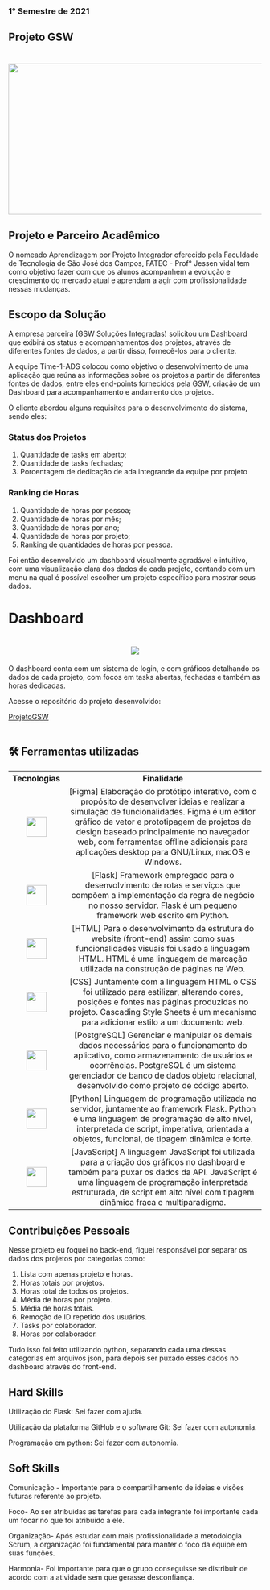 ### 1° Semestre de 2021

## Projeto GSW

<h1 align="center" ><img src = "https://github.com/elias31072002/teste/blob/main/Imagens/gswdash.PNG" width="800" height="300" /></h1>


## Projeto e Parceiro Acadêmico
O nomeado Aprendizagem por Projeto Integrador oferecido pela Faculdade de Tecnologia de São José dos Campos, FATEC - Prof° Jessen vidal tem como objetivo fazer com que os alunos acompanhem a evolução e crescimento do mercado atual e aprendam a agir com profissionalidade nessas mudanças.

## Escopo da Solução
A empresa parceira (GSW Soluções Integradas) solicitou um Dashboard que exibirá os status e acompanhamentos dos projetos, através de diferentes fontes de dados, a partir disso, fornecê-los para o cliente.

A equipe Time-1-ADS colocou como objetivo o desenvolvimento de uma aplicação que reúna as informações sobre os projetos a partir de diferentes fontes de dados, entre eles end-points fornecidos pela GSW, criação de um Dashboard para acompanhamento e andamento dos projetos.

O cliente abordou alguns requisitos para o desenvolvimento do sistema, sendo eles:

### Status dos Projetos

1. Quantidade de tasks em aberto;
2. Quantidade de tasks fechadas;
3. Porcentagem de dedicação de ada integrande da equipe por projeto

### Ranking de Horas

 1. Quantidade de horas por pessoa;
 2. Quantidade de horas por mês;
 3. Quantidade de horas por ano;
 4. Quantidade de horas por projeto;
 5. Ranking de quantidades de horas por pessoa.


Foi então desenvolvido um dashboard visualmente agradável e intuitivo, com uma visualização clara dos dados de cada projeto, contando com um menu na qual é possível escolher um projeto específico para mostrar seus dados.


# Dashboard
<h1 align="center"> <img src = "https://github.com/Time-1-ADS/ProjetoGSW/blob/sprints/Imagens%20Geral/dashboard4.gif"/></h1>

O dashboard conta com um sistema de login, e com gráficos detalhando os dados de cada projeto, com focos em tasks abertas, fechadas e também as horas dedicadas.

Acesse o repositório do projeto desenvolvido:

[ProjetoGSW](https://github.com/Time-1-ADS/ProjetoGSW)
<br>
<br>


<h2>🛠 Ferramentas utilizadas</h2>
<table>
    <tr>
        <th align="center">Tecnologias</th>
        <th align="center">Finalidade</th>
    </tr>
    <tr>
        <td align="center"><img src="https://cdn.jsdelivr.net/gh/devicons/devicon/icons/figma/figma-original.svg" width="40" height="40"></td>
        <td align="center">[Figma]  Elaboração do protótipo interativo, com o propósito de desenvolver ideias e realizar a simulação de funcionalidades. Figma é um editor gráfico de vetor e prototipagem de projetos de design baseado principalmente no navegador web, com ferramentas offline adicionais para aplicações desktop para GNU/Linux, macOS e Windows.</td>
    </tr>
    <tr>
        <td align="center"><img src="https://cdn.jsdelivr.net/gh/devicons/devicon/icons/flask/flask-original.svg" width="40" height="40"</td>
        <td align="center">[Flask] Framework empregado para o desenvolvimento de rotas e serviços que compõem a implementação da regra de negócio no nosso servidor. Flask é um pequeno framework web escrito em Python.</td>
    </tr>
    <tr>
        <td align="center"><img src="https://icongr.am/devicon/html5-original.svg?size=128&color=currentColor" width="40" height="40"/></td>
        <td align="center">[HTML] Para o desenvolvimento da estrutura do website (front-end) assim como suas funcionalidades visuais foi usado a linguagem HTML. HTML é uma linguagem de marcação utilizada na construção de páginas na Web.</td>
    </tr>
    <tr>
        <td align="center"><img src="https://icongr.am/devicon/css3-original.svg?size=128&color=currentColor" width="40" height="40"/></td>
        <td align="center">[CSS] Juntamente com a linguagem HTML o CSS foi utilizado para estilizar, alterando cores, posições e fontes nas páginas produzidas no projeto. Cascading Style Sheets é um mecanismo para adicionar estilo a um documento web.</td>
    </tr>
    <tr>
        <td align="center"><img src="https://cdn.jsdelivr.net/gh/devicons/devicon/icons/postgresql/postgresql-original.svg" width="40" height="40"/></td>
        <td align="center">[PostgreSQL] Gerenciar e manipular os demais dados necessários para o funcionamento do aplicativo, como armazenamento de usuários e ocorrências. PostgreSQL é um sistema gerenciador de banco de dados objeto relacional, desenvolvido como projeto de código aberto.</td>
    </tr>
    <tr>
        <td align="center"><img src="https://cdn.jsdelivr.net/gh/devicons/devicon/icons/python/python-original.svg" width="40" height="40"/></td>
        <td align="center">[Python] Linguagem de programação utilizada no servidor, juntamente ao framework Flask. Python é uma linguagem de programação de alto nível, interpretada de script, imperativa, orientada a objetos, funcional, de tipagem dinâmica e forte.</td>
    </tr>
    <tr>
        <td align="center"><img src="https://icongr.am/devicon/javascript-original.svg?size=128&color=currentColor" width="40" height="40"/></td>
        <td align="center">[JavaScript] A linguagem JavaScript foi utilizada para a criação dos gráficos no dashboard e também para puxar os dados da API. JavaScript é uma linguagem de programação interpretada estruturada, de script em alto nível com tipagem dinâmica fraca e multiparadigma.</td>
    </tr>
</table>


## Contribuições Pessoais
Nesse projeto eu foquei no back-end, fiquei responsável por separar os dados dos projetos por categorias como:

1. Lista com apenas projeto e horas.
2. Horas totais por projetos.
3. Horas total de todos os projetos.
4. Média de horas por projeto.
5. Média de horas totais.
6. Remoção de ID repetido dos usuários.
7. Tasks por colaborador.
8. Horas por colaborador.

Tudo isso foi feito utilizando python, separando cada uma dessas categorias em arquivos json, para depois ser puxado esses dados no dashboard através do front-end.


## Hard Skills
Utilização do Flask: Sei fazer com ajuda.

Utilização da plataforma GitHub e o software Git: Sei fazer com autonomia.

Programação em python: Sei fazer com autonomia.


## Soft Skills
Comunicação - Importante para o compartilhamento de ideias e visões futuras referente ao projeto.

Foco- Ao ser atribuidas as tarefas para cada integrante foi importante cada um focar no que foi atribuido a ele.

Organização- Após estudar com mais profissionalidade a metodologia Scrum, a organização foi fundamental para manter o foco da equipe em suas funções.

Harmonia- Foi importante para que o grupo conseguisse se distribuir de acordo com a atividade sem que gerasse desconfiança.



















